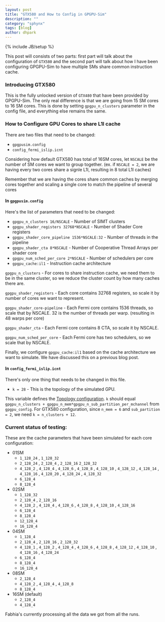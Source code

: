 ```yaml
---
layout: post
title: "GTX580 and How to Config in GPGPU-Sim"
description: ""
category: "sphynx"
tags: [blog]
author: dhpark
---
```

{% include JB/setup %}

This post will consists of two parts: first part will talk about the configuration of `GTX580` and the second part will talk about how I have been configuring GPGPU-Sim to have multiple SMs share common instruction cache.

### Introducing GTX580

This is the fully unlocked version of `GTX480` that have been provided by GPGPU-Sim. The only real difference is that we are going from 15 SM cores to 16 SM cores. This is done by setting `gpgpu_n_clusters` parameter in the config file, and everything else remains the same.


### How to Configure GPU Cores to share L1I cache

There are two files that need to be changed:

 * `gpgpusim.config`  
 * `config_fermi_islip.icnt`  

Considering how default GTX580 has total of 16SM cores, let `NSCALE` be the number of SM cores we want to group together. (ex. if `NSCALE = 2`, we are having every two cores share a signle L1I, resulting in 8 total L1I caches)

Remember that we are having the cores share common caches by merging cores together and scaling a single core to match the pipeline of several cores


#### In `gpgpusim.config`

Here's the list of parameters that need to be changed:

 * `gpgpu_n_clusters 16/NSCALE` - Number of SIMT clusters  
 * `gpgpu_shader_registers 32768*NSCALE` - Number of Shader Core registers  
 * `gpgpu_shader_core_pipeline 1536*NSCALE:32` - Number of threads in the pipeline  
 * `gpgpu_shader_cta 8*NSCALE` - Number of Cooperative Thread Arrays per shader core  
 * `gpgpu_num_sched_per_core 2*NSCALE` - Number of schedulers per core  
 * `gpgpu_cache:il1` - Instruction cache architecture  


`gpgpu_n_clusters` - For cores to share instruction cache, we need them to be in the same cluster, so we reduce the cluster count by how many caches there are.

`gpgpu_shader_registers` - Each core contains 32768 registers, so scale it by number of cores we want to represent.

`gpgpu_shader_core-pipeline` - Each Fermi core contains 1536 threads, so scale that by NSCALE. 32 is the number of threads per warp. (resulting in 48 warps per core)

`gpgpu_shader_cta` - Each Fermi core contains 8 CTA, so scale it by NSCALE.

`gpgpu_num_sched_per_core` - Each Fermi core has two schedulers, so we scale that by NSCALE.


Finally, we configure `gpgpu_cache:il1` based on the cache architecture we want to simulate. We have discussed this on a previous blog post.


#### In `config_fermi_islip.icnt`

There's only one thing that needs to be changed in this file.

 * `k = 28` - This is the topology of the simulated GPU.  

This variable defines the [Topology configuration](http://gpgpu-sim.org/manual/index.php5/GPGPU-Sim_3.x_Manual#Topology_Configuration). `k` should equal `gpgpu_n_clusters + gpgpu_n_mem*gpgpu_n_sub_partition_per_mchannel` from `gpgpu_config`. For GTX580 configuration, since `n_mem = 6` and `sub_partition = 2`, we need `k = n_clusters + 12`.



### Current status of testing:

These are the cache parameters that have been simulated for each core configuration:

 * 01SM
   * `1_128_24` , `1_128_32`
   * `2_128_24` , `2_128_4` , `2_128_16` `2_128_32`
   * `4_128_2` , `4_128_4` , `4_128_6` , `4_128_8` , `4_128_10` ,  `4_128_12` , `4_128_14` , `4_128_16` , `4_128_20` , `4_128_24` , `4_128_32` 
   * `6_128_4`
   * `8_128_4` 
 * 02SM
   * `1_128_32`
   * `2_128_4` , `2_128_16`
   * `4_128_2` , `4_128_4` , `4_128_6` , `4_128_8` , `4_128_10` , `4_128_16`
   * `6_128_4`
   * `8_128_4`
   *  `12_128_4`
   * `16_128_4`
 * 04SM
   * `1_128_4`
   * `2_128_4` , `2_128_16` , `2_128_32` 
   * `4_128_1` , `4_128_2` , `4_128_4` , `4_128_6` , `4_128_8` ,  `4_128_12` , `4_128_10` , `4_128_16` ,  `4_128_24`  
   * `6_128_4`  
   * `8_128_4` 
   * `16_128_4`
 * 08SM
    * `2_128_4`
    * `4_128_2`  , `4_128_4` , `4_128_8` 
    * `8_128_4` 
 * 16SM (default)
   * `2_128_4`
   * `4_128_4`
 

Fabhia's currently processing all the data we got from all the runs.





